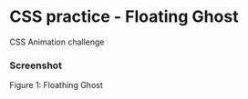 # CSS practice - Floating Ghost

CSS Animation challenge

### Screenshot

Figure 1: Floathing Ghost
